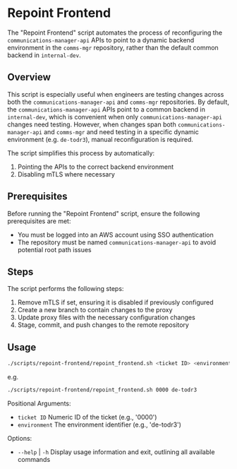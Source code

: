 # Repoint Frontend

The "Repoint Frontend" script automates the process of reconfiguring the `communications-manager-api` APIs to point to a dynamic backend environment in the `comms-mgr` repository, rather than the default common backend in `internal-dev`.

## Overview

This script is especially useful when engineers are testing changes across both the `communications-manager-api` and `comms-mgr` repositories. By default, the `communications-manager-api` APIs point to a common backend in `internal-dev`, which is convenient when only `communications-manager-api` changes need testing. However, when changes span both `communications-manager-api` and `comms-mgr` and need testing in a specific dynamic environment (e.g. `de-todr3`), manual reconfiguration is required.

The script simplifies this process by automatically:

1. Pointing the APIs to the correct backend environment
2. Disabling mTLS where necessary

## Prerequisites

Before running the "Repoint Frontend" script, ensure the following prerequisites are met:

- You must be logged into an AWS account using SSO authentication
- The repository must be named `communications-manager-api` to avoid potential root path issues

## Steps

The script performs the following steps:

1. Remove mTLS if set, ensuring it is disabled if previously configured
2. Create a new branch to contain changes to the proxy
3. Update proxy files with the necessary configuration changes
4. Stage, commit, and push changes to the remote repository

## Usage

```bash
./scripts/repoint-frontend/repoint_frontend.sh <ticket ID> <environment>
```

e.g.
```bash
./scripts/repoint-frontend/repoint_frontend.sh 0000 de-todr3
```

Positional Arguments:

- `ticket ID` Numeric ID of the ticket (e.g., '0000')
- `environment` The environment identifier (e.g., 'de-todr3')

Options:

- `--help` | `-h` Display usage information and exit, outlining all available commands
